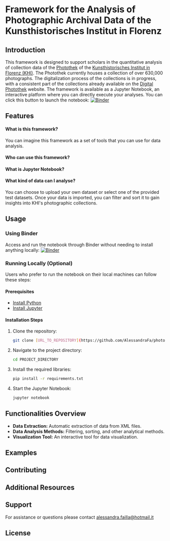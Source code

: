 # Framework for the Analysis of Photographic Archival Data of the Kunsthistorisches Institut in Florenz

## Introduction
This framework is designed to support scholars in the quantitative analysis of collection data of the [Photothek](https://www.khi.fi.it/en/photothek/index.php) of the [Kunsthistorisches Institut in Florenz (KHI)](https://www.khi.fi.it/en/index.php). The Photothek currently houses a collection of over 630,000 photographs. The digitalization process of the collections is in progress, with a consistent part of the collections already available on the [Digital Photothek](https://photothek.khi.fi.it/) website.
The framework is available as a Jupyter Notebook, an interactive platform where you can directly execute your analyses. You can click this button to launch the notebook:  [![Binder](https://mybinder.org/badge_logo.svg)](https://mybinder.org/v2/gh/AlessandraFa/photo-archive-data-analysis-framework.git/HEAD?labpath=Photo_Data_Analysis_KHI.ipynb)

## Features
#### What is this framework?
You can imagine this framework as a set of tools that you can use for data analysis.
#### Who can use this framework?
#### What is Jupyter Notebook?
#### What kind of data can I analyse?
You can choose to upload your own dataset or select one of the provided test datasets. Once your data is imported, you can filter and sort it to gain insights into KHI's photographic collections.

## Usage
### Using Binder
Access and run the notebook through Binder without needing to install anything locally:
[![Binder](https://mybinder.org/badge_logo.svg)](https://mybinder.org/v2/gh/AlessandraFa/photo-archive-data-analysis-framework.git/HEAD?labpath=Photo_Data_Analysis_KHI.ipynb)
### Running Locally (Optional)
Users who prefer to run the notebook on their local machines can follow these steps:
#### Prerequisites
- [Install Python](https://www.python.org/getit/)
- [Install Jupyter](https://jupyter.org/install)
  
#### Installation Steps
1. Clone the repository:
    ```bash
    git clone [URL_TO_REPOSITORY](https://github.com/AlessandraFa/photo-archive-data-analysis-framework.git)
    ```
2. Navigate to the project directory:
    ```bash
    cd PROJECT_DIRECTORY
    ```
3. Install the required libraries:
    ```bash
    pip install -r requirements.txt
    ```
4. Start the Jupyter Notebook:
    ```bash
    jupyter notebook
    ```
## Functionalities Overview
- **Data Extraction:** Automatic extraction of data from XML files.
- **Data Analysis Methods:** Filtering, sorting, and other analytical methods.
- **Visualization Tool:** An interactive tool for data visualization.
## Examples

## Contributing

## Additional Resources

## Support
For assistance or questions please contact <alessandra.failla@hotmail.it>
## License
